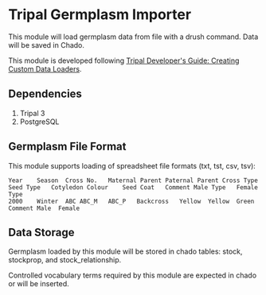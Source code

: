 # Tripal Germplasm Importer

This module will load germplasm data from file with a drush command. Data will be saved in Chado.

This module is developed following [Tripal Developer's Guide: Creating Custom Data Loaders](https://tripal.readthedocs.io/en/latest/dev_guide/custom_data_loader.html).

## Dependencies
1. Tripal 3
2. PostgreSQL

## Germplasm File Format
This module supports loading of spreadsheet file formats (txt, tst, csv, tsv):
```
Year 	Season	Cross No.	Maternal Parent	Paternal Parent	Cross Type	Seed Type	Cotyledon Colour	Seed Coat	Comment	Male Type	Female Type
2000	Winter	ABC	ABC_M	ABC_P	Backcross	Yellow  Yellow  Green Comment Male  Female
```
## Data Storage
Germplasm loaded by this module will be stored in chado tables: stock, stockprop, and stock_relationship.

Controlled vocabulary terms required by this module are expected in chado or will be inserted.
